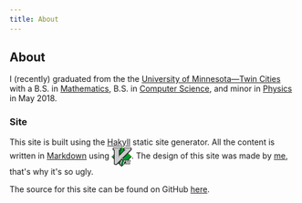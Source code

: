 ```yaml
---
title: About
---
```


About
-----

I (recently) graduated from the the [University of Minnesota&mdash;Twin Cities](http://twin-cities.umn.edu/)
with a B.S. in [Mathematics](http://math.umn.edu/),
B.S. in [Computer Science](http://www.cs.umn.edu/),
and minor in [Physics](http://www.physics.umn.edu/) in May 2018.

### Site

This site is built using the [Hakyll](http://jaspervdj.be/hakyll/) static site
generator.  All the content is written in [Markdown](http://daringfireball.net/projects/markdown/) using
<a href="http://www.vim.org/"><img class="dark-shadow" style='vertical-align:middle;' alt="Vim" title="Vim" src="/img/vim.svg" height="35"></a>.
The design of this site was made by [me](. "recursion, we meet again"), that's why it's so ugly.

The source for this site can be found on GitHub [here](http://github.com/rp/rp.github.io/tree/dev/).
